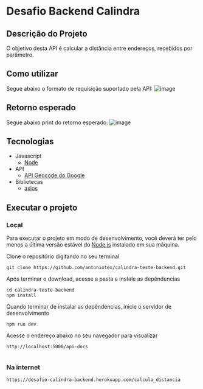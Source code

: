 # Desafio Backend Calindra

## Descrição do Projeto
O objetivo desta API é calcular a distância entre endereços, recebidos por parâmetro.

## Como utilizar
Segue abaixo o formato de requisição suportado pela API:
![image](https://user-images.githubusercontent.com/26071112/102423083-f297e180-3fe6-11eb-9e95-6b7101bd872d.png)

## Retorno esperado
Segue abaixo print do retorno esperado:
![image](https://user-images.githubusercontent.com/26071112/102423309-85d11700-3fe7-11eb-8f9d-a6e299093490.png)

## Tecnologias
+ Javascript
    + [Node](https://nodejs.org/en/)
+ API
    + [API Geocode do Google](https://developers.google.com/maps/documentation/geocoding/start)
+ Bibliotecas
    + [axios](https://github.com/axios/axios)

## Executar o projeto
### Local
Para executar o projeto em modo de desenvolvimento, você deverá ter pelo menos a última versão estável do [Node.js](https://nodejs.org/en/download/) instalado em sua máquina.

Clone o repositório digitando no seu terminal
```
git clone https://github.com/antoniotex/calindra-teste-backend.git
```

Após terminar o download, acesse a pasta e instale as depêndencias
```
cd calindra-teste-backend
npm install
```

Quando terminar de instalar as depêndencias, inicie o servidor de desenvolvimento
```
npm run dev
```
Acesse o endereço abaixo no seu navegador para visualizar
```
http://localhost:5000/api-docs


```

### Na internet
```
https://desafio-calindra-backend.herokuapp.com/calcula_distancia
``` 

